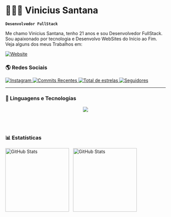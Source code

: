 # 👩🏻‍💻 Vinicius Santana

**`Desenvolvedor FullStack`**

Me chamo Vinicius Santana, tenho 21 anos e sou Desenvolvedor FullStack. Sou apaixonado por tecnologia e Desenvolvo WebSites do Início ao Fim. Veja alguns dos meus Trabalhos em:

[![Website](https://custom-icon-badges.demolab.com/badge/-Webdev-vinistn-0A66C2?style=for-the-badge&logo=web&logoColor=white)](https://www.instagram.com/vinistn-dev/)


### 🌎 **Redes Sociais**
<p align="left">
    <a href="https://www.instagram.com/vinistn_dev">
        <img 
            alt="Instagram" 
            title="Me siga no Instagram" 
            src="https://custom-icon-badges.demolab.com/badge/-Instagram-E4405F?style=for-the-badge&logo=instagram&logoColor=white"
        />
    </a>
    <a href="https://github.com/vinistn-dev">
        <img 
            alt="Commits Recentes" 
            title="Atividade de commits no GitHub" 
            src="https://custom-icon-badges.demolab.com/github/last-commit/vinistn-dev/vinistn-dev?color=E1AD0E&logo=git&logoColor=white&style=for-the-badge&labelColor=C79600"
        />
    </a> 
    <a href="https://github.com/vinistn-dev?tab=repositories&sort=stargazers">
        <img 
            alt="Total de estrelas" 
            title="Total de estrelas GitHub" 
            src="https://custom-icon-badges.demolab.com/github/stars/vinistn-dev?color=55960c&style=for-the-badge&labelColor=488207&logo=star&label=estrelas"
        />
    </a>
    <a href="https://github.com/vinistn-dev?tab=followers">
        <img 
            alt="Seguidores" 
            title="Me siga no GitHub" 
            src="https://custom-icon-badges.demolab.com/github/followers/vinistn-dev?color=236ad3&labelColor=1155ba&style=for-the-badge&logo=github&label=Seguidores&logoColor=white"
        />
    </a>
</p>



-----

### 🤖 Linguagens e Tecnologias

<p align="center">
  <a href="https://skillicons.dev">
    <img src="https://skillicons.dev/icons?i=html,css,js,py,php,ts,react,figma,nodejs,nextjs,laravel,git,bootstrap" />
  </a>
</p>

<br/>
<br/>

### 📊 Estatísticas

<p>
  <img 
    align="left" 
    alt="GitHub Stats" 
    height="200" 
    style="padding-right: 10px;" 
    src="https://github-readme-stats.vercel.app/api?username=vinistn-dev&show_icons=true&theme=dark&include_all_commits=true&locale=pt-br" 
  />

<img 
      align="left" 
      alt="GitHub Stats" 
      height="200" 
      src="https://github-readme-stats.vercel.app/api/top-langs/?username=vinistn-dev&theme=dark&layout=compact&custom_title=Tecnologias&langs_count=9" 
  />

</p>
